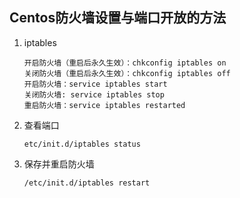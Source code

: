 ## Centos防火墙设置与端口开放的方法

1. iptables

   ```
   开启防火墙（重启后永久生效）：chkconfig iptables on
   关闭防火墙（重启后永久生效）：chkconfig iptables off
   开启防火墙：service iptables start
   关闭防火墙: service iptables stop
   重启防火墙：service iptables restarted
   ```

2. 查看端口

   ```
   etc/init.d/iptables status
   ```

3. 保存并重启防火墙

   ```
   /etc/init.d/iptables restart
   ```


